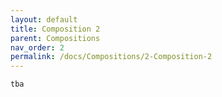 ```yaml
---
layout: default
title: Composition 2
parent: Compositions
nav_order: 2
permalink: /docs/Compositions/2-Composition-2
---
```


`tba`
